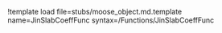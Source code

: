 !template load file=stubs/moose_object.md.template name=JinSlabCoeffFunc syntax=/Functions/JinSlabCoeffFunc